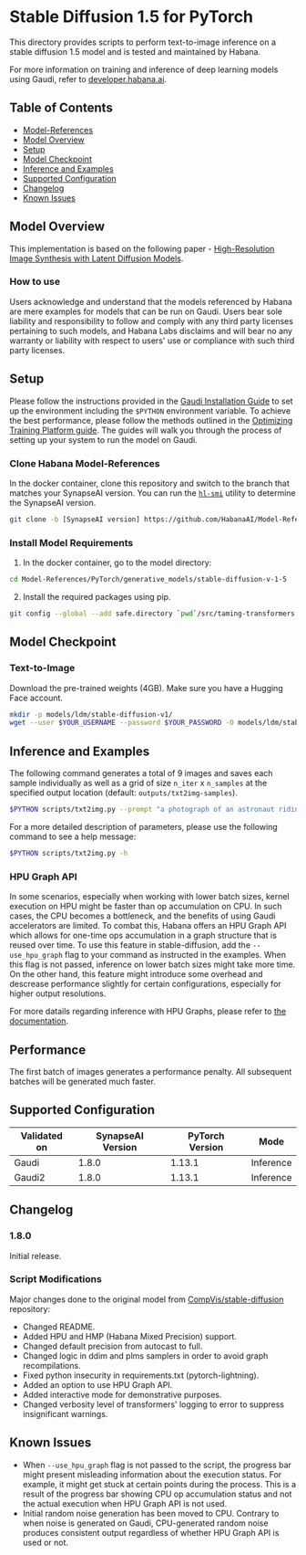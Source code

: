 # Stable Diffusion 1.5 for PyTorch

This directory provides scripts to perform text-to-image inference on a stable diffusion 1.5 model and is tested and maintained by Habana.

For more information on training and inference of deep learning models using Gaudi, refer to [developer.habana.ai](https://developer.habana.ai/resources/).

## Table of Contents

* [Model-References](../../../README.md)
* [Model Overview](#model-overview)
* [Setup](#setup)
* [Model Checkpoint](#model-checkpoint)
* [Inference and Examples](#inference-and-examples)
* [Supported Configuration](#supported-configuration)
* [Changelog](#changelog)
* [Known Issues](#known-issues)

## Model Overview
This implementation is based on the following paper - [High-Resolution Image Synthesis with Latent Diffusion Models](https://arxiv.org/abs/2112.10752).

### How to use
Users acknowledge and understand that the models referenced by Habana are mere examples for models that can be run on Gaudi.
Users bear sole liability and responsibility to follow and comply with any third party licenses pertaining to such models,
and Habana Labs disclaims and will bear no any warranty or liability with respect to users' use or compliance with such third party licenses.

## Setup
Please follow the instructions provided in the [Gaudi Installation Guide](https://docs.habana.ai/en/latest/Installation_Guide/index.html) 
to set up the environment including the `$PYTHON` environment variable. To achieve the best performance, please follow the methods outlined in the [Optimizing Training Platform guide](https://docs.habana.ai/en/latest/PyTorch/Model_Optimization_PyTorch/Optimization_in_Training_Platform.html).
The guides will walk you through the process of setting up your system to run the model on Gaudi.  

### Clone Habana Model-References
In the docker container, clone this repository and switch to the branch that matches your SynapseAI version.
You can run the [`hl-smi`](https://docs.habana.ai/en/latest/System_Management_Tools_Guide/System_Management_Tools.html#hl-smi-utility-options) utility to determine the SynapseAI version.
```bash
git clone -b [SynapseAI version] https://github.com/HabanaAI/Model-References
```

### Install Model Requirements
1. In the docker container, go to the model directory:
```bash
cd Model-References/PyTorch/generative_models/stable-diffusion-v-1-5
```

2. Install the required packages using pip.
```bash
git config --global --add safe.directory `pwd`/src/taming-transformers && git config --global --add safe.directory `pwd`/src/clip && pip install -r requirements.txt --user
```

## Model Checkpoint
### Text-to-Image
Download the pre-trained weights (4GB). Make sure you have a Hugging Face account.
```bash
mkdir -p models/ldm/stable-diffusion-v1/
wget --user $YOUR_USERNAME --password $YOUR_PASSWORD -O models/ldm/stable-diffusion-v1/v1-5-pruned-emaonly.ckpt https://huggingface.co/runwayml/stable-diffusion-v1-5/resolve/main/v1-5-pruned-emaonly.ckpt
```

## Inference and Examples
The following command generates a total of 9 images and saves each sample individually as well as a grid of size `n_iter` x `n_samples` at the specified output location (default: `outputs/txt2img-samples`).

```bash
$PYTHON scripts/txt2img.py --prompt "a photograph of an astronaut riding a horse" --precision hmp --device hpu --n_iter 3 --n_samples 3 --use_hpu_graph
```

For a more detailed description of parameters, please use the following command to see a help message:
```bash
$PYTHON scripts/txt2img.py -h
```

### HPU Graph API
In some scenarios, especially when working with lower batch sizes, kernel execution on HPU might be faster than op accumulation on CPU.
In such cases, the CPU becomes a bottleneck, and the benefits of using Gaudi accelerators are limited.
To combat this, Habana offers an HPU Graph API which allows for one-time ops accumulation in a graph structure that is reused over time.
To use this feature in stable-diffusion, add the `--use_hpu_graph` flag to your command as instructed in the examples.
When this flag is not passed, inference on lower batch sizes might take more time.
On the other hand, this feature might introduce some overhead and descrease performance slightly for certain configurations, especially for higher output resolutions.

For more datails regarding inference with HPU Graphs, please refer to [the documentation](https://docs.habana.ai/en/latest/PyTorch/Inference_on_Gaudi/Inference_using_HPU_Graphs/Inference_using_HPU_Graphs.html).

## Performance
The first batch of images generates a performance penalty.
All subsequent batches will be generated much faster.

## Supported Configuration
| Validated on  | SynapseAI Version | PyTorch Version | Mode |
|---------|-------------------|-----------------|------------------|
| Gaudi   | 1.8.0             | 1.13.1          | Inference |
| Gaudi2  | 1.8.0             | 1.13.1          | Inference |

## Changelog
### 1.8.0
Initial release.

### Script Modifications
Major changes done to the original model from [CompVis/stable-diffusion](https://github.com/CompVis/stable-diffusion/tree/69ae4b35e0a0f6ee1af8bb9a5d0016ccb27e36dc) repository:
* Changed README.
* Added HPU and HMP (Habana Mixed Precision) support.
* Changed default precision from autocast to full.
* Changed logic in ddim and plms samplers in order to avoid graph recompilations.
* Fixed python insecurity in requirements.txt (pytorch-lightning).
* Added an option to use HPU Graph API.
* Added interactive mode for demonstrative purposes.
* Changed verbosity level of transformers' logging to error to suppress insignificant warnings.

## Known Issues
* When `--use_hpu_graph` flag is not passed to the script, the progress bar might present misleading information about the execution status.
For example, it might get stuck at certain points during the process.
This is a result of the progress bar showing CPU op accumulation status and not the actual execution when HPU Graph API is not used.
* Initial random noise generation has been moved to CPU.
Contrary to when noise is generated on Gaudi, CPU-generated random noise produces consistent output regardless of whether HPU Graph API is used or not.
